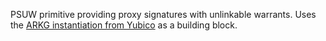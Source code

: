PSUW primitive providing proxy signatures with unlinkable warrants. Uses the [ARKG instantiation from Yubico](https://github.com:Yubico/webauthn-recovery-extension) as a building block.
